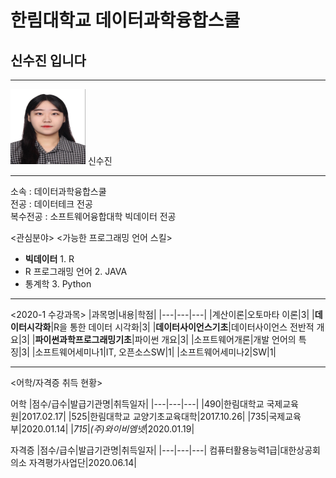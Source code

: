 # 한림대학교 데이터과학융합스쿨
## 신수진 입니다
---

<img src="/증명사진.png" width="120" height="120">
신수진

---

소속 : 데이터과학융합스쿨   
전공 : 데이터테크 전공   
복수전공 : 소프트웨어융합대학 빅데이터 전공

<관심분야>                             <가능한 프로그래밍 언어 스킬>
* **빅데이터**                        1. R 
* R 프로그래밍 언어                    2. JAVA
* 통계학                              3. Python


---

<2020-1 수강과목>
|과목명|내용|학점|
|---|---|---|
|계산이론|오토마타 이론|3|
|**데이터시각화**|R을 통한 데이터 시각화|3|
|**데이터사이언스기초**|데이터사이언스 전반적 개요|3|
|**파이썬과학프로그래밍기초**|파이썬 개요|3|
|소프트웨어개론|개발 언어의 특징|3|
|소프트웨어세미나1|IT, 오픈소스SW|1|
|소프트웨어세미나2|SW|1|

---

<어학/자격증 취득 현황>   

어학
|점수/급수|발급기관명|취득일자|
|---|---|---|
|490|한림대학교 국제교육원|2017.02.17|
|525|한림대학교 교양기초교육대학|2017.10.26|
|735|국제교육부|2020.01.14|
|*715*|*(주)와이비엠넷*|2020.01.19|

자격증
|점수/급수|발급기관명|취득일자|
|---|---|---|
컴퓨터활용능력1급|대한상공회의소 자격평가사업단|2020.06.14|


